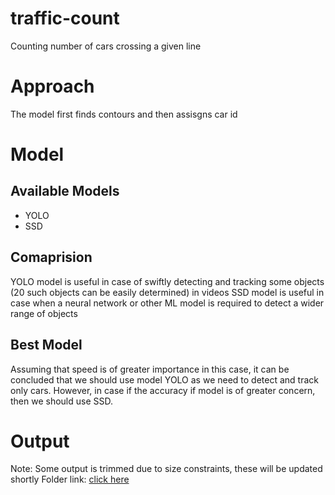 # traffic-count
Counting number of cars crossing a given line

# Approach
The model first finds contours and then assisgns car id

# Model
## Available Models
- YOLO
- SSD

## Comaprision
YOLO model is useful in case of swiftly detecting and tracking some objects (20 such objects can be easily determined) in videos
SSD model is useful in case when a neural network or other ML model is required to detect a wider range of objects

## Best Model
Assuming that speed is of greater importance in this case, it can be concluded that we should use model YOLO as we need to detect and track only cars.
However, in case if the accuracy if model is of greater concern, then we should use SSD.

# Output
Note: Some output is trimmed due to size constraints, these will be updated shortly
Folder link: [click here](https://drive.google.com/drive/folders/1Y1T2576iqlXoNW3FsAPz5YllugS9Wlw_?usp=sharing)

